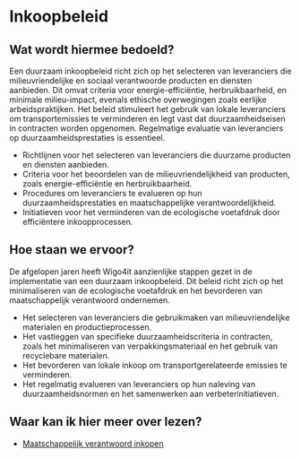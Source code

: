 # Inkoopbeleid

## Wat wordt hiermee bedoeld?
Een duurzaam inkoopbeleid richt zich op het selecteren van leveranciers die milieuvriendelijke en sociaal verantwoorde producten en diensten aanbieden. Dit omvat criteria voor energie-efficiëntie, herbruikbaarheid, en minimale milieu-impact, evenals ethische overwegingen zoals eerlijke arbeidspraktijken. Het beleid stimuleert het gebruik van lokale leveranciers om transportemissies te verminderen en legt vast dat duurzaamheidseisen in contracten worden opgenomen. Regelmatige evaluatie van leveranciers op duurzaamheidsprestaties is essentieel.

- Richtlijnen voor het selecteren van leveranciers die duurzame producten en diensten aanbieden.
- Criteria voor het beoordelen van de milieuvriendelijkheid van producten, zoals energie-efficiëntie en herbruikbaarheid.
- Procedures om leveranciers te evalueren op hun duurzaamheidsprestaties en maatschappelijke verantwoordelijkheid.
- Initiatieven voor het verminderen van de ecologische voetafdruk door efficiëntere inkoopprocessen.

## Hoe staan we ervoor?
De afgelopen jaren heeft Wigo4it aanzienlijke stappen gezet in de implementatie van een duurzaam inkoopbeleid. Dit beleid richt zich op het minimaliseren van de ecologische voetafdruk en het bevorderen van maatschappelijk verantwoord ondernemen.

- Het selecteren van leveranciers die gebruikmaken van milieuvriendelijke materialen en productieprocessen.
- Het vastleggen van specifieke duurzaamheidscriteria in contracten, zoals het minimaliseren van verpakkingsmateriaal en het  gebruik van recyclebare materialen.
- Het bevorderen van lokale inkoop om transportgerelateerde emissies te verminderen.
- Het regelmatig evalueren van leveranciers op hun naleving van duurzaamheidsnormen en het samenwerken aan verbeterinitiatieven.

## Waar kan ik hier meer over lezen?
- <a href="https://www.pianoo.nl/nl/inkopen-het-kort/wat-moet-ik-weten-over-inkopen/welke-inkoopdoelstellingen-streef-ik-na">Maatschappelijk verantwoord inkopen</a>







